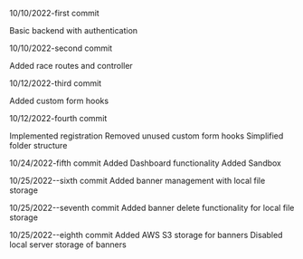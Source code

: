 10/10/2022-first commit

Basic backend with authentication

10/10/2022-second commit

Added race routes and controller

10/12/2022-third commit

Added custom form hooks

10/12/2022-fourth commit

Implemented registration
Removed unused custom form hooks
Simplified folder structure

10/24/2022-fifth commit
Added Dashboard functionality
Added Sandbox

10/25/2022--sixth commit
Added banner management with local file storage

10/25/2022--seventh commit
Added banner delete functionality for local file storage

10/25/2022--eighth commit
Added AWS S3 storage for banners
Disabled local server storage of banners
